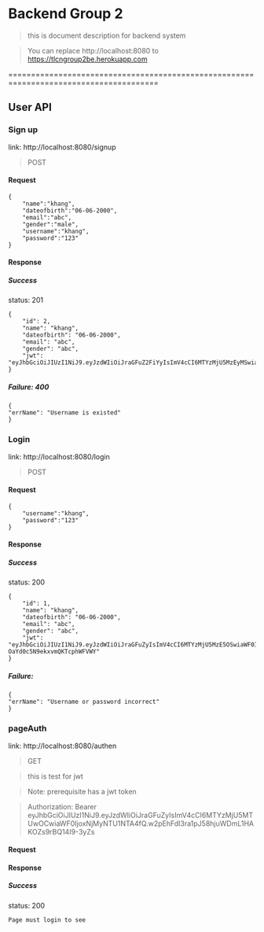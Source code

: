 # Backend Group 2
> this is document description for backend system

> You can replace http://localhost:8080 to https://tlcngroup2be.herokuapp.com

=======================================================================================

## User API

### Sign up
link: http://localhost:8080/signup

> POST
#### Request
```
{
    "name":"khang",
    "dateofbirth":"06-06-2000",
    "email":"abc",
    "gender":"male",
    "username":"khang",
    "password":"123"
}
```

#### Response
##### Success
status: 201
```
{
    "id": 2,
    "name": "khang",
    "dateofbirth": "06-06-2000",
    "email": "abc",
    "gender": "abc",
    "jwt": "eyJhbGciOiJIUzI1NiJ9.eyJzdWIiOiJraGFuZ2FiYyIsImV4cCI6MTYzMjU5MzEyMSwiaWF0IjoxNjMyNTU3MTIxfQ.xn2JRxW7SsPJwglSo_dP_cOgtOAriYS18Gqdk8uJlx0"
}
```

##### Failure: 400
```
{
"errName": "Username is existed" 
}
```

### Login
link: http://localhost:8080/login
> POST

#### Request
```
{
    "username":"khang",
    "password":"123"
}
```

#### Response
##### Success
status: 200
```
{
    "id": 1,
    "name": "khang",
    "dateofbirth": "06-06-2000",
    "email": "abc",
    "gender": "abc",
    "jwt": "eyJhbGciOiJIUzI1NiJ9.eyJzdWIiOiJraGFuZyIsImV4cCI6MTYzMjU5MzE5OSwiaWF0IjoxNjMyNTU3MTk5fQ.JV8dqfsBFYIsNrNPw-OaYd0c5N9ekxvmQKTcphWFVWY"
}
```

##### Failure: 
```
{
"errName": "Username or password incorrect"
}
```

### pageAuth
link: http://localhost:8080/authen
> GET

> this is test for jwt 

> Note: prerequisite has a jwt token

> Authorization: Bearer eyJhbGciOiJIUzI1NiJ9.eyJzdWIiOiJraGFuZyIsImV4cCI6MTYzMjU5MTUwOCwiaWF0IjoxNjMyNTU1NTA4fQ.w2pEhFdI3ra1pJ58hjuWDmL1HAKOZs9rBQ14I9-3yZs

#### Request

#### Response
##### Success
status: 200
```
Page must login to see
```
